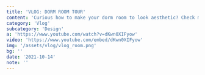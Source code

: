 ```yaml
---
title: 'VLOG: DORM ROOM TOUR'
content: 'Curious how to make your dorm room to look aesthetic? Check mine!'
category: 'Vlog'
subcategory: 'Design'
a: 'https://www.youtube.com/watch?v=dKwn0XIFyow'
video: 'https://www.youtube.com/embed/dKwn0XIFyow'
img: '/assets/vlog/vlog_room.png'
bg: ''
date: '2021-10-14'
note: ''
---
```



